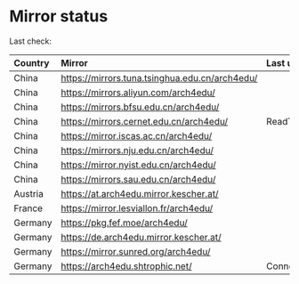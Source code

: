 <script src="./time.js"></script>
# Mirror status
Last check: <script type="text/javascript">localize(1755577777.0192945);</script>

|Country|Mirror|Last update|
|:------|:-----|:----------|
|China|https://mirrors.tuna.tsinghua.edu.cn/arch4edu/|<script type="text/javascript">localize(1755542852);</script>|
|China|https://mirrors.aliyun.com/arch4edu/|<script type="text/javascript">localize(1755542852);</script>|
|China|https://mirrors.bfsu.edu.cn/arch4edu/|<script type="text/javascript">localize(1755542852);</script>|
|China|https://mirrors.cernet.edu.cn/arch4edu/|ReadTimeout|
|China|https://mirror.iscas.ac.cn/arch4edu/|<script type="text/javascript">localize(1755542852);</script>|
|China|https://mirrors.nju.edu.cn/arch4edu/|<script type="text/javascript">localize(1755542852);</script>|
|China|https://mirror.nyist.edu.cn/arch4edu/|<script type="text/javascript">localize(1755542852);</script>|
|China|https://mirrors.sau.edu.cn/arch4edu/|<script type="text/javascript">localize(1755369726);</script>|
|Austria|https://at.arch4edu.mirror.kescher.at/|<script type="text/javascript">localize(1755542852);</script>|
|France|https://mirror.lesviallon.fr/arch4edu/|<script type="text/javascript">localize(1755542852);</script>|
|Germany|https://pkg.fef.moe/arch4edu/|<script type="text/javascript">localize(1755542852);</script>|
|Germany|https://de.arch4edu.mirror.kescher.at/|<script type="text/javascript">localize(1755542852);</script>|
|Germany|https://mirror.sunred.org/arch4edu/|<script type="text/javascript">localize(1755542852);</script>|
|Germany|https://arch4edu.shtrophic.net/|ConnectionError|

<script src="./tablefilter/tablefilter.js"></script>
<script src="./table.js"></script>